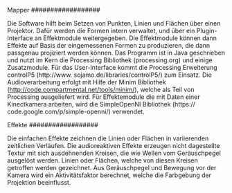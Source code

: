 Mapper
##################

Die Software hilft beim Setzen von Punkten, Linien und Flächen über einen
 Projektor. Dafür werden die Formen intern verwaltet, und über ein Plugin-
 Interface an Effektmodule weitergegeben. Die Effektmodule können dann Effekte
  auf Basis der eingemessenen Formen zu produzieren, die dann passgenau 
  projiziert werden können. Das Programm ist in Java geschrieben und nutzt im 
  Kern die Processing Bibliothek (processing.org) und einige Zusatzmodule. Für 
  das User-Interface kommt die Processing Erweiterung controlP5 (http://www.
  sojamo.de/libraries/controlP5/) zum Einsatz. Die Audioverarbeitung erfolgt 
  mit Hilfe der Minim Bibliothek (http://code.compartmental.net/tools/minim/), 
  welche als Teil von Processing ausgeliefert wird. Für Effektemodule die mit 
  Daten einer Kinectkamera arbeiten, wird die SimpleOpenNI Bibliothek (https://
  code.google.com/p/simple-openni/) verwendet.

Effekte
##################

Die einfachen Effekte zeichnen die Linien oder Flächen in variierenden 
zeitlichen Verläufen. Die audioreaktiven Effekte erzeugen nicht dagestellte 
Textur mit sich ausdehnenden Kreisen, die wie Wellen vom Geräuschpegel 
ausgelöst werden. Linien oder Flächen, welche von diesen Kreisen getroffen 
werden gezeichnet. Aus Geräuschpegel und Bewegung vor der Kamera wird ein Aktivitätsfaktor berechnet, welche die Farbgebung der Projektion beeinflusst. 
